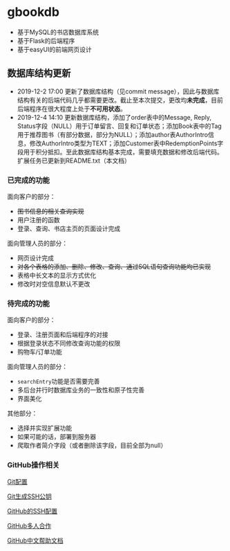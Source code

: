 # gbookdb
 - 基于MySQL的书店数据库系统
 - 基于Flask的后端程序
 - 基于easyUI的前端网页设计

## 数据库结构更新
* 2019-12-2 17:00 更新了数据库结构（见commit message），因此与数据库结构有关的后端代码几乎都需要更改。截止至本次提交，更改均**未完成**，目前后端程序在很大程度上处于**不可用状态**。
* 2019-12-4 14:10 更新数据库结构，添加了order表中的Message, Reply, Status字段（NULL）用于订单留言、回复和订单状态；添加Book表中的Tag用于推荐图书（有部分数据，部分为NULL）；添加author表AuthorIntro信息，修改AuthorIntro类型为TEXT；添加Customer表中RedemptionPoints字段用于积分抵扣。至此数据库结构基本完成，需要填充数据和修改后端代码。扩展任务已更新到README.txt（本文档）

### 已完成的功能
面向客户的部分：

 - ~~图书信息的相关查询实现~~
 - 用户注册的函数
 - 登录、查询、书店主页的页面设计完成

面向管理人员的部分：

 - 网页设计完成
 - ~~对各个表格的添加、删除、修改、查询、通过SQL语句查询功能均已实现~~
 - 表格中长文本的显示方式优化
 - 修改时对空信息默认不更改

### 待完成的功能

面向客户的部分：
 - 登录、注册页面和后端程序的对接
 - 根据登录状态不同修改查询功能的权限
 - 购物车/订单功能

面向管理人员的部分：

 - ```searchEntry```功能是否需要完善
 - 多后台并行时数据库业务的一致性和原子性完善
 - 界面美化

其他部分：

 - 选择并实现扩展功能
 - 如果可能的话，部署到服务器
 - 爬取作者简介字段（或者删除该字段，目前全部为null）

### GitHub操作相关
[Git配置](https://git-scm.com/book/zh/v2/%E8%B5%B7%E6%AD%A5-%E5%88%9D%E6%AC%A1%E8%BF%90%E8%A1%8C-Git-%E5%89%8D%E7%9A%84%E9%85%8D%E7%BD%AE)

[Git生成SSH公钥](https://git-scm.com/book/zh/v2/%E6%9C%8D%E5%8A%A1%E5%99%A8%E4%B8%8A%E7%9A%84-Git-%E7%94%9F%E6%88%90-SSH-%E5%85%AC%E9%92%A5)

[GitHub的SSH配置](https://help.github.com/cn/github/authenticating-to-github/connecting-to-github-with-ssh)

[GitHub多人合作](https://www.cnblogs.com/schaepher/p/4933873.html)

[GitHub中文帮助文档](https://help.github.com/cn)
